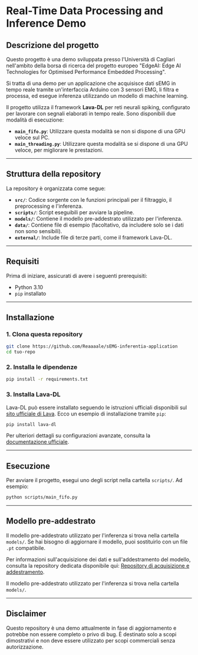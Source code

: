 # Real-Time Data Processing and Inference Demo

## Descrizione del progetto

Questo progetto è una demo sviluppata presso l'Università di Cagliari nell'ambito della borsa di ricerca del progetto europeo "EdgeAI: Edge AI Technologies for Optimised Performance Embedded Processing".

Si tratta di una demo per un applicazione che acquisisce dati sEMG in tempo reale tramite un'interfaccia Arduino con 3 sensori EMG, li filtra e processa, ed esegue inferenza utilizzando un modello di machine learning. 

Il progetto utilizza il framework **Lava-DL** per reti neurali spiking, configurato per lavorare con segnali elaborati in tempo reale. Sono disponibili due modalità di esecuzione:

- **`main_fifo.py`**: Utilizzare questa modalità se non si dispone di una GPU veloce sul PC.
- **`main_threading.py`**: Utilizzare questa modalità se si dispone di una GPU veloce, per migliorare le prestazioni.

---

## Struttura della repository

La repository è organizzata come segue:

- **`src/`**: Codice sorgente con le funzioni principali per il filtraggio, il preprocessing e l'inferenza.
- **`scripts/`**: Script eseguibili per avviare la pipeline.
- **`models/`**: Contiene il modello pre-addestrato utilizzato per l'inferenza.
- **`data/`**: Contiene file di esempio (facoltativo, da includere solo se i dati non sono sensibili).
- **`external/`**: Include file di terze parti, come il framework Lava-DL.

---

## Requisiti

Prima di iniziare, assicurati di avere i seguenti prerequisiti:

- Python 3.10
- `pip` installato

---

## Installazione

### 1. Clona questa repository

```bash
git clone https://github.com/Reaaaale/sEMG-inferentia-application
cd tuo-repo
```

### 2. Installa le dipendenze

```bash
pip install -r requirements.txt
```

### 3. Installa Lava-DL

Lava-DL può essere installato seguendo le istruzioni ufficiali disponibili sul [sito ufficiale di Lava](https://lava-nc.org/). Ecco un esempio di installazione tramite `pip`:

```bash
pip install lava-dl
```

Per ulteriori dettagli su configurazioni avanzate, consulta la [documentazione ufficiale](https://lava-nc.org/docs/installation).

---

## Esecuzione

Per avviare il progetto, esegui uno degli script nella cartella `scripts/`. Ad esempio:

```bash
python scripts/main_fifo.py
```

---

## Modello pre-addestrato

Il modello pre-addestrato utilizzato per l'inferenza si trova nella cartella `models/`. Se hai bisogno di aggiornare il modello, puoi sostituirlo con un file `.pt` compatibile.

Per informazioni sull'acquisizione dei dati e sull'addestramento del modello, consulta la repository dedicata disponibile qui: [Repository di acquisizione e addestramento](https://github.com/Reaaaale/sEMG-inferentia-application).

Il modello pre-addestrato utilizzato per l'inferenza si trova nella cartella `models/`. 

---


## Disclaimer

Questo repository è una demo attualmente in fase di aggiornamento e potrebbe non essere completo o privo di bug.
È destinato solo a scopi dimostrativi e non deve essere utilizzato per scopi commerciali senza autorizzazione.

